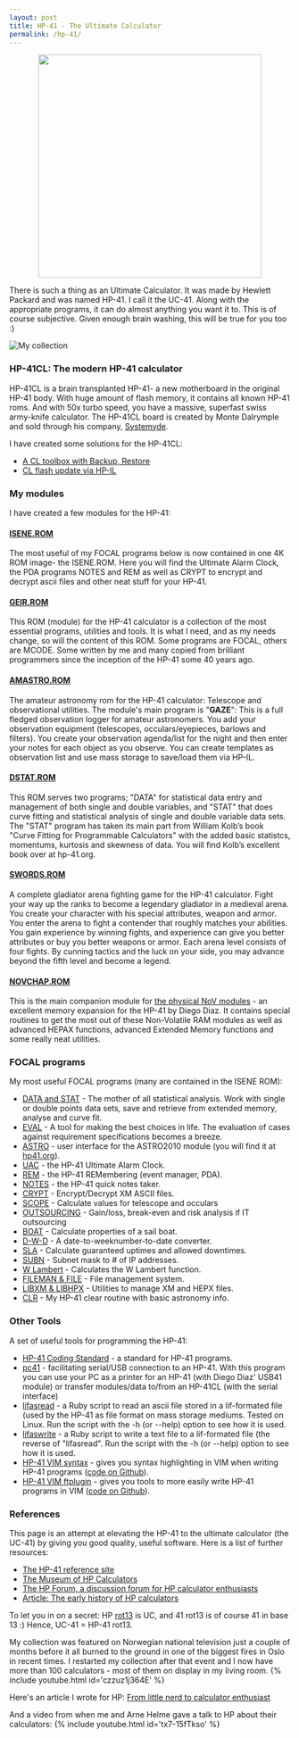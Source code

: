 ```yaml
---
layout: post
title: HP-41 - The Ultimate Calculator
permalink: /hp-41/
---
```

<center><img src="/assets/img/hp-41.jpg" width="400"></center>

There is such a thing as an Ultimate Calculator. It was made by Hewlett Packard and was named HP-41. I call it the UC-41. Along with the appropriate programs, it can do almost anything you want it to. This is of course subjective. Given enough brain washing, this will be true for you too :)

![My collection](/assets/img/hp-home.jpg)

### HP-41CL: The modern HP-41 calculator
HP-41CL is a brain transplanted HP-41- a new motherboard in the original HP-41 body. With huge amount of flash memory, it contains all known HP-41 roms. And with 50x turbo speed, you have a massive, superfast swiss army-knife calculator. The HP-41CL board is created by Monte Dalrymple and sold through his company, [Systemyde](http://www.systemyde.com/hp41/index.html).

I have created some solutions for the HP-41CL:
- [A CL toolbox with Backup, Restore](https://github.com/isene/hp-41_CL)
- [CL flash update via HP-IL](https://github.com/isene/hp-41cl_update)

### My modules
I have created a few modules for the HP-41:

#### [ISENE.ROM](https://github.com/isene/hp-41_isene-rom)
The most useful of my FOCAL programs below is now contained in one 4K ROM image- the ISENE.ROM. Here you will find the Ultimate Alarm Clock, the PDA programs NOTES and REM as well as CRYPT to encrypt and decrypt ascii files and other neat stuff for your HP-41.

#### [GEIR.ROM](https://github.com/isene/hp-41_GEIR.ROM)
This ROM (module) for the HP-41 calculator is a collection of the most essential programs, utilities and tools. It is what I need, and as my needs change, so will the content of this ROM. Some programs are FOCAL, others are MCODE. Some written by me and many copied from brilliant programmers since the inception of the HP-41 some 40 years ago.

#### [AMASTRO.ROM](https://github.com/isene/hp-41_AMASTRO.ROM)
The amateur astronomy rom for the HP-41 calculator: Telescope and observational utilities. The module's main program is "**GAZE**": This is a full fledged observation logger for amateur astronomers. You add your observation equipment (telescopes, occulars/eyepieces, barlows and filters). You create your observation agenda/list for the night and then enter your notes for each object as you observe. You can create templates as observation list and use mass storage to save/load them via HP-IL.

#### [DSTAT.ROM](https://github.com/isene/hp-41_DSTAT.ROM)
This ROM serves two programs; "DATA" for statistical data entry and management of both single and double variables, and "STAT" that does curve fitting and statistical analysis of single and double variable data sets. The "STAT" program has taken its main part from William Kolb’s book "Curve Fitting for Programmable Calculators" with the added basic statistcs, momentums, kurtosis and skewness of data. You will find Kolb’s excellent book over at hp-41.org.

#### [SWORDS.ROM](https://github.com/isene/hp-41_SWORDS.ROM)
A complete gladiator arena fighting game for the HP-41 calculator. Fight your way up the ranks to become a legendary gladiator in a medieval arena. You create your character with his special attributes, weapon and armor. You enter the arena to fight a contender that roughly matches your abilities. You gain experience by winning fights, and experience can give you better attributes or buy you better weapons or armor. Each arena level consists of four fights. By cunning tactics and the luck on your side, you may advance beyond the fifth level and become a legend.

#### [NOVCHAP.ROM](https://github.com/isene/HP-41_NOVCHAP.ROM)
This is the main companion module for [the physical NoV modules](http://www.clonix41.org/) - an excellent memory expansion for the HP-41 by Diego Diaz. It contains special routines to get the most out of these Non-Volatile RAM modules as well as advanced HEPAX functions, advanced Extended Memory functions and some really neat utilities.

### FOCAL programs
My most useful FOCAL programs (many are contained in the ISENE ROM):
- <a href="https://github.com/isene/hp-41_data_stat">DATA and STAT</a> - The mother of all statistical analysis. Work with single or double points data sets, save and retrieve from extended memory, analyse and curve fit.
- <a href="https://github.com/isene/hp-41_eval" target="_blank" rel="noopener">EVAL</a> - A tool for making the best choices in life. The evaluation of cases against requirement specifications becomes a breeze.
- <a href="https://github.com/isene/hp-41_astro" target="_blank" rel="noopener">ASTRO</a> - user interface for the ASTRO2010 module (you will find it at <a href="http://www.hp41.org/">hp41.org</a>).
- <a href="https://github.com/isene/hp-41_uac" target="_blank" rel="noopener">UAC</a> - the HP-41 Ultimate Alarm Clock.
- <a href="https://github.com/isene/hp-41_rem" target="_blank" rel="noopener">REM</a> - the HP-41 REMembering (event manager, PDA).
- <a href="https://github.com/isene/hp-41_notes" target="_blank" rel="noopener">NOTES</a> - the HP-41 quick notes taker.
- <a href="https://github.com/isene/hp-41_crypt" target="_blank" rel="noopener">CRYPT</a> - Encrypt/Decrypt XM ASCII files.
- <a href="https://github.com/isene/hp-41_scope" target="_blank" rel="noopener">SCOPE</a> - Calculate values for telescope and occulars
- <a href="https://github.com/isene/hp-41_outsrc" target="_blank" rel="noopener">OUTSOURCING</a> - Gain/loss, break-even and risk analysis if IT outsourcing
- <a href="https://github.com/isene/hp-41_boat" target="_blank" rel="noopener">BOAT</a> - Calculate properties of a sail boat.
- <a href="https://github.com/isene/hp-41_dwd" target="_blank" rel="noopener">D-W-D</a> - A date-to-weeknumber-to-date converter.
- <a href="https://github.com/isene/hp-41_sla" target="_blank" rel="noopener">SLA</a> - Calculate guaranteed uptimes and allowed downtimes.
- <a href="https://github.com/isene/hp-41_subn" target="_blank" rel="noopener">SUBN</a> - Subnet mask to # of IP addresses.
- <a href="https://github.com/isene/hp-41_wlambert" target="_blank" rel="noopener">W Lambert</a> - Calculates the W Lambert function.
- <a href="https://github.com/isene/hp-41_fileman" target="_blank" rel="noopener">FILEMAN & FILE</a> - File management system.
- <a href="https://github.com/isene/hp-41_libs_xm_hepax" target="_blank" rel="noopener">LIBXM & LIBHPX</a> - Utilities to manage XM and HEPX files.
- <a href="https://github.com/isene/hp_41_clr" target="_blank" rel="noopener">CLR</a> - My HP-41 clear routine with basic astronomy info.

### Other Tools
A set of useful tools for programming the HP-41:
- <a href="http://isene.me/hp-41/coding-standard">HP-41 Coding Standard</a> - a standard for HP-41 programs.
- <a href="https://github.com/isene/pc41" target="_blank" rel="noopener">pc41</a> - facilitating serial/USB connection to an HP-41. With this program you can use your PC as a printer for an HP-41 (with Diego Diaz' USB41 module) or transfer modules/data to/from an HP-41CL (with the serial interface)
- <a href="https://github.com/isene/hp-41_lif_ascii_rw" target="_blank" rel="noopener">lifasread</a> - a Ruby script to read an ascii file stored in a lif-formated file (used by the HP-41 as file format on mass storage mediums. Tested on Linux. Run the script with the -h (or --help) option to see how it is used.
- <a href="https://github.com/isene/hp-41_lif_ascii_rw" target="_blank" rel="noopener">lifaswrite</a> - a Ruby script to write a text file to a lif-formated file (the reverse of "lifasread". Run the script with the -h (or --help) option to see how it is used.
- <a href="http://vim.sourceforge.net/scripts/script.php?script_id=1360"> HP-41 VIM syntax</a> - gives you syntax highlighting in VIM when writing HP-41 programs (<a href="https://github.com/isene/hp-41_vim" target="_blank" rel="noopener">code on Github</a>).
- <a href="http://vim.sourceforge.net/scripts/script.php?script_id=1361"> HP-41 VIM ftplugin</a> - gives you tools to more easily write HP-41 programs in VIM (<a href="https://github.com/isene/hp-41_vim" target="_blank" rel="noopener">code on Github</a>).

### References
This page is an attempt at elevating the HP-41 to the ultimate calculator (the UC-41) by giving you good quality, useful software. Here is a list of further resources:
- <a href="http://www.hp41.org/">The HP-41 reference site</a>
- <a href="http://www.hpmuseum.org">The Museum of HP Calculators</a>
- <a href="http://www.hpmuseum.org/forum/index.php" target="_blank" rel="noopener">The HP Forum, a discussion forum for HP calculator enthusiasts</a>
- <a href="https://insights.hpe.com/articles/the-early-history-of-hp-calculators-1709.html">Article: The early history of HP calculators</a>

To let you in on a secret: HP <a href="http://en.wikipedia.org/wiki/Rot13">rot13</a> is UC, and 41 rot13 is of course 41 in base 13 :) Hence, UC-41 = HP-41 rot13.

My collection was featured on Norwegian national television just a couple of months before it all burned to the ground in one of the biggest fires in Oslo in recent times. I restarted my collection after that event and I now have more than 100 calculators - most of them on display in my living room.
{% include youtube.html id='czzuz1j364E' %}

Here's an article I wrote for HP: <a href="http://isene.me/2013/03/06/from-little-nerd-to-calculator-enthusiast/" target="_blank" rel="noopener">From little nerd to calculator enthusiast</a>

And a video from when me and Arne Helme gave a talk to HP about their calculators:
{% include youtube.html id='tx7-15fTkso' %}

